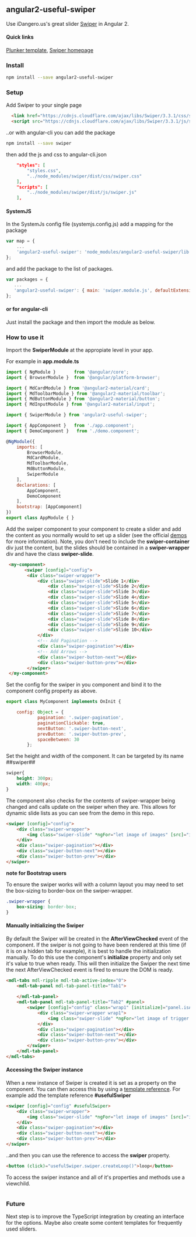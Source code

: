 ## angular2-useful-swiper

Use iDangero.us's great slider [Swiper](http://idangero.us/swiper/#.V9C3w4VOLaI) in Angular 2.

#### Quick links
[Plunker template](http://embed.plnkr.co/qM4jHG/), 
[Swiper homepage](http://idangero.us/swiper/#.WTiywWiGNhE)

### Install

```bash
npm install --save angular2-useful-swiper
```

### Setup

Add Swiper to your single page

```html
  <link href="https://cdnjs.cloudflare.com/ajax/libs/Swiper/3.3.1/css/swiper.min.css" rel="stylesheet">
  <script src="https://cdnjs.cloudflare.com/ajax/libs/Swiper/3.3.1/js/swiper.js"></script>
```

..or with angular-cli you can add the package

```bash
npm install --save swiper
```

then add the js and css to angular-cli.json


```json
    "styles": [
        "styles.css",
        "../node_modules/swiper/dist/css/swiper.css"        
    ],
    "scripts": [
        "../node_modules/swiper/dist/js/swiper.js"                
    ],
```

#### SystemJS

In the SystemJs config file (systemjs.config.js) add a mapping for the package

```javascript
var map = {
    ...
    'angular2-useful-swiper': 'node_modules/angular2-useful-swiper/lib'
};
```

and add the package to the list of packages.

 ```javascript
var packages = {
    ...
    'angular2-useful-swiper': { main: 'swiper.module.js', defaultExtension: 'js' }
};
```

#### or for angular-cli

Just install the package and then import the module as below.

### How to use it

Import the **SwiperModule** at the appropiate level in your app.

For example in **app.module.ts**

```javascript
import { NgModule }       from '@angular/core';
import { BrowserModule }  from '@angular/platform-browser';

import { MdCardModule } from '@angular2-material/card';
import { MdToolbarModule } from '@angular2-material/toolbar';
import { MdButtonModule } from '@angular2-material/button';
import { MdInputModule } from '@angular2-material/input';

import { SwiperModule } from 'angular2-useful-swiper';

import { AppComponent }   from './app.component';
import { DemoComponent }   from './demo.component';

@NgModule({
    imports: [
        BrowserModule,
        MdCardModule,
        MdToolbarModule,
        MdButtonModule,
        SwiperModule
    ],
    declarations: [
        AppComponent,
        DemoComponent
    ],
    bootstrap: [AppComponent]
})
export class AppModule { }
```

Add the swiper component to your component to create a slider and add the content as you normally would to set up a slider (see the official [demos](http://idangero.us/swiper/demos/#.V9C73YVOLaI) for more information).
Note, you don't need to include the **swiper-container** div just the content, but the slides should be contained in a **swiper-wrapper** div and have the class **swiper-slide**.

```html
 <my-component>
       <swiper [config]="config">
        <div class="swiper-wrapper">
            <div class="swiper-slide">Slide 1</div>
                <div class="swiper-slide">Slide 2</div>
                <div class="swiper-slide">Slide 3</div>
                <div class="swiper-slide">Slide 4</div>
                <div class="swiper-slide">Slide 5</div>
                <div class="swiper-slide">Slide 6</div>
                <div class="swiper-slide">Slide 7</div>
                <div class="swiper-slide">Slide 8</div>
                <div class="swiper-slide">Slide 9</div>
                <div class="swiper-slide">Slide 10</div>
            </div>
            <!-- Add Pagination -->
            <div class="swiper-pagination"></div>
            <!-- Add Arrows -->
            <div class="swiper-button-next"></div>
            <div class="swiper-button-prev"></div>
        </swiper>
 </my-component>
```

Set the config for the swiper in you component and bind it to the component config property as above.

```javascript
export class MyComponent implements OnInit {

    config: Object = {
            pagination: '.swiper-pagination',
            paginationClickable: true,
            nextButton: '.swiper-button-next',
            prevButton: '.swiper-button-prev',
            spaceBetween: 30
        };
```

Set the height and width of the component. It can be targeted by its name ##swiper##

```css
swiper{
    height: 300px;
    width: 400px;
}
```

The component also checks for the contents of swiper-wrapper being changed and calls update on the swiper when they are. 
This allows for dynamic slide lists as you can see from the demo in this repo.

```html
<swiper [config]="config">
    <div class="swiper-wrapper">
        <img class="swiper-slide" *ngFor="let image of images" [src]="image">
    </div>
    <div class="swiper-pagination"></div>
    <div class="swiper-button-next"></div>
    <div class="swiper-button-prev"></div>
</swiper>
```

**note for Bootstrap users**

To ensure the swiper works will with a column layout you may need to set the box-sizing to border-box on the swiper-wrapper.

```css
.swiper-wrapper {
    box-sizing: border-box;
}
```

#### Manually initializing the Swiper

By default the Swiper will be created in the **AfterViewChecked** event of the component. If the swiper is not going to have been rendered at this time (if it is on a hidden tab for example), it is best to handle the initialization manually.
To do this use the component's **initialize** property and only set it's value to true when ready. This will then initialize the Swiper the next time the next AfterViewChecked event is fired to ensure the DOM is ready. 

```html
<mdl-tabs mdl-ripple mdl-tab-active-index="0">
	<mdl-tab-panel mdl-tab-panel-title="Tab1">
		
	</mdl-tab-panel>
	<mdl-tab-panel mdl-tab-panel-title="Tab2" #panel>
		<swiper [config]="config" class="wrap1" [initialize]="panel.isActive">
			<div class="swiper-wrapper wrap1">
				<img class="swiper-slide" *ngFor="let image of trigger.images" [src]="image">
			</div>
			<div class="swiper-pagination"></div>
			<div class="swiper-button-next"></div>
			<div class="swiper-button-prev"></div>
		</swiper>
	</mdl-tab-panel>	
</mdl-tabs>
```

#### Accessing the Swiper instance

When a new instance of Swiper is created it is set as a property on the component. You can then access this by using a [template reference](https://angular.io/docs/ts/latest/guide/template-syntax.html#!#ref-vars).
For example add the template reference **#usefulSwiper**

```html
<swiper [config]="config" #usefulSwiper>
    <div class="swiper-wrapper">
        <img class="swiper-slide" *ngFor="let image of images" [src]="image">
    </div>
    <div class="swiper-pagination"></div>
    <div class="swiper-button-next"></div>
    <div class="swiper-button-prev"></div>
</swiper>
```

..and then you can use the reference to access the **swiper** property.

```html
<button (click)="usefulSwiper.swiper.createLoop()">loop</button>
```

To access the swiper instance and all of it's properties and methods use a viewchild.

```typescript

```

### Future

Next step is to improve the TypeScript integration by creating an interface for the options. Maybe also create some content templates for frequently used sliders. 
